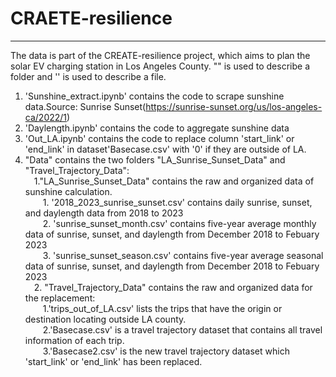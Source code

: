 # CRAETE-resilience
------------------
The data is part of the CREATE-resilience project, which aims to plan the solar EV charging station in Los Angeles County.
"" is used to describe a folder and '' is used to describe a file.
1. 'Sunshine_extract.ipynb' contains the code to scrape sunshine data.Source: Sunrise Sunset(https://sunrise-sunset.org/us/los-angeles-ca/2022/1)
2. 'Daylength.ipynb' contains the code to aggregate sunshine data
3. 'Out_LA.ipynb' contains the code to replace column 'start_link' or 'end_link' in dataset'Basecase.csv' with '0' if they are outside of LA.
4. "Data" contains the two folders "LA_Sunrise_Sunset_Data" and "Travel_Trajectory_Data":     
	&emsp;1."LA_Sunrise_Sunset_Data" contains the raw and organized data of sunshine calculation.<br />
		&emsp;&emsp;1. '2018_2023_sunrise_sunset.csv' contains daily sunrise, sunset, and daylength data from 2018 to 2023<br />
  		&emsp;&emsp;2. 'sunrise_sunset_month.csv' contains five-year average monthly data of sunrise, sunset, and daylength from December 2018 to Febuary 2023 <br />
   		&emsp;&emsp;3. 'sunrise_sunset_season.csv' contains five-year average seasonal data of sunrise, sunset, and daylength from December 2018 to Febuary 2023<br />
        &emsp;2. "Travel_Trajectory_Data" contains the raw and organized data for the replacement:<br />
		&emsp;&emsp;1.'trips_out_of_LA.csv' lists the trips that have the origin or destination locating outside LA county.<br />
		&emsp;&emsp;2.'Basecase.csv' is a travel trajectory dataset that contains all travel information of each trip.<br />
		&emsp;&emsp;3.'Basecase2.csv' is the new travel trajectory dataset which 'start_link' or 'end_link' has been replaced. <br />
